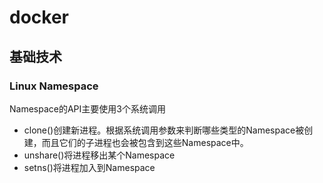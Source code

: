 # docker

## 基础技术
### Linux Namespace
  Namespace的API主要使用3个系统调用
  <ul>
    <li>clone()创建新进程。根据系统调用参数来判断哪些类型的Namespace被创建，而且它们的子进程也会被包含到这些Namespace中。</li>
    <li>unshare()将进程移出某个Namespace</li>
    <li>setns()将进程加入到Namespace</li>
  </ul>
  